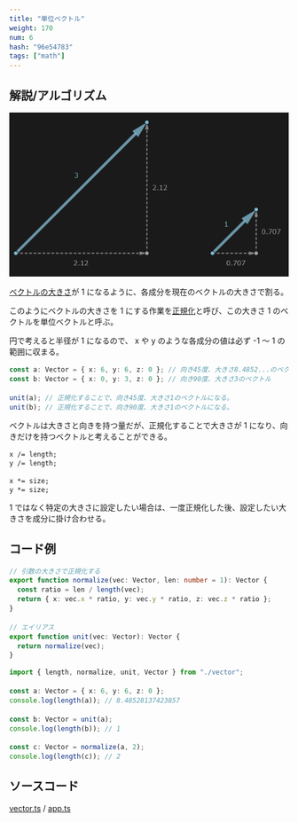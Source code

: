 ```yaml
---
title: "単位ベクトル"
weight: 170
num: 6
hash: "96e54783"
tags: ["math"]
---
```


## 解説/アルゴリズム

![](./static/images/96e54783/0.png)

[ベクトルの大きさ](/d074e5c8)が 1 になるように、各成分を現在のベクトルの大きさで割る。

このようにベクトルの大きさを 1 にする作業を[正規化](/2c7dcb93)と呼び、この大きさ 1 のベクトルを単位ベクトルと呼ぶ。

円で考えると半径が 1 になるので、 x や y のような各成分の値は必ず -1 ～ 1 の範囲に収まる。

```typescript
const a: Vector = { x: 6, y: 6, z: 0 }; // 向き45度、大きさ8.4852...のベクトル
const b: Vector = { x: 0, y: 3, z: 0 }; // 向き90度、大きさ3のベクトル

unit(a); // 正規化することで、向き45度、大きさ1のベクトルになる。
unit(b); // 正規化することで、向き90度、大きさ1のベクトルになる。
```

ベクトルは大きさと向きを持つ量だが、正規化することで大きさが 1 になり、向きだけを持つベクトルと考えることができる。

```text
x /= length;
y /= length;

x *= size;
y *= size;
```

1 ではなく特定の大きさに設定したい場合は、一度正規化した後、設定したい大きさを成分に掛け合わせる。

## コード例

```typescript
// 引数の大きさで正規化する
export function normalize(vec: Vector, len: number = 1): Vector {
  const ratio = len / length(vec);
  return { x: vec.x * ratio, y: vec.y * ratio, z: vec.z * ratio };
}

// エイリアス
export function unit(vec: Vector): Vector {
  return normalize(vec);
}
```

```typescript
import { length, normalize, unit, Vector } from "./vector";

const a: Vector = { x: 6, y: 6, z: 0 };
console.log(length(a)); // 8.48528137423857

const b: Vector = unit(a);
console.log(length(b)); // 1

const c: Vector = normalize(a, 2);
console.log(length(c)); // 2
```

## ソースコード

[vector.ts](./static/code/96e54783/vector.ts) / [app.ts](./static/code/96e54783/app.ts)
